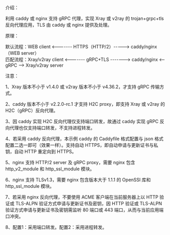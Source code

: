 介绍：

利用 caddy 或 nginx 支持 gRPC 代理，实现 Xray 或 v2ray 的 trojan+grpc+tls 反向代理应用，TLS 由 caddy 或 nginx 提供及处理。

原理：

默认流程：WEB client <------- HTTPS（HTTP/2）-----> caddy/nginx（WEB server）  
匹配流程：Xray/v2ray client <------- gRPC+TLS -------> caddy/nginx <-- gRPC --> Xray/v2ray server

注意：

1、Xray 版本不小于 v1.4.0 或 v2ray 版本不小于 v4.36.2，才支持 gRPC 传输方式。

2、caddy 版本不小于 v2.2.0-rc.1 才支持 H2C proxy，即支持 Xray 或 v2ray 的 H2C（gRPC）反向代理。

3、因 caddy 实现 H2C 反向代理仅支持端口转发，故通过 caddy 实现 gRPC 反向代理也仅支持端口转发，不支持进程转发。

4、若采用 caddy 反向代理，本示例 caddy 的 Caddyfile 格式配置与 json 格式配置二选一即可（效果一样）。支持自动 HTTPS，即自动申请与更新证书与私钥，自动 HTTP 重定向到 HTTPS。

5、nginx 支持 HTTP/2 server 及 gRPC proxy，需要 nginx 包含 http_v2_module 和 http_ssl_module 模块。

6、nginx 支持 TLSv1.3，需要 nginx 包含版本大于 1.1.1 的 OpenSSl 库和 http_ssl_module 模块。

7、若采用 nginx 反向代理，不要使用 ACME 客户端在当前服务器上以 HTTP 验证或 TLS-ALPN 验证方式申请与更新证书及密钥，因 HTTP 验证或 TLS-ALPN 验证方式申请与更新证书及密钥需监听 80 端口或 443 端口，从而与当前应用端口冲突。

8、配置1：采用端口转发。配置2：采用进程转发。
